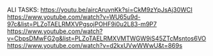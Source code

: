 ALI TASKS:
https://youtu.be/aircAruvnKk?si=CkM9zYpJsAj30WCI
https://www.youtube.com/watch?v=WU65u9d-97c&list=PLZoTAELRMXVPgsojPOHF9i0u2L83-m9P7
https://www.youtube.com/watch?v=CbpsDMwFG2g&list=PLZoTAELRMXVMTWGW9iS45ZTcMsntos6VO
https://www.youtube.com/watch?v=d2kxUVwWWwU&t=869s
